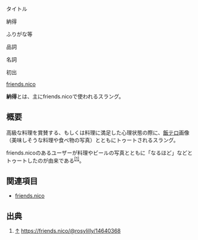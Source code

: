<div>

タイトル

</div>

納得

ふりがな等

品詞

名詞

初出

[friends.nico](/Friends.nico "Friends.nico")

  
**納得**とは、主にfriends.nicoで使われるスラング。

## 概要

高級な料理を賞賛する、もしくは料理に満足した心理状態の際に、[飯テロ](/%E9%A3%AF%E3%83%86%E3%83%AD "飯テロ")画像（美味しそうな料理や食べ物の写真）とともにトゥートされるスラング。

friends.nicoのあるユーザーが料理やビールの写真とともに「なるほど」などとトゥートしたのが由来である<sup>[\[1\]](#cite_note-1)</sup>。

## 関連項目

-   [friends.nico](/Friends.nico "Friends.nico")

## 出典

<div>

1.  <span id="cite_note-1">[↑](#cite_ref-1) <a href="https://friends.nico/@rosylilly/14640368" rel="nofollow">https://friends.nico/@rosylilly/14640368</a></span>

</div>
